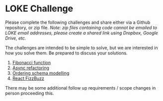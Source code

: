 # LOKE Challenge

Please complete the following challenges and share either via a Github repository, or zip file. _Note: zip files containing code cannot be emailed to LOKE email addresses, please create a shared link using Dropbox, Google Drive, etc._

The challenges are intended to be simple to solve, but we are interested in how you solve them. Be prepared to discuss your solutions.

1. [Fibonacci function](1_fibonacci/README.md)
1. [Async refactoring](2_async/README.md)
1. [Ordering schema modelling](3_ordering/README.md)
1. [React FizzBuzz](4_fizzbuzz/README.md)

There may be some additional follow up requirements / scope changes in person proceeding this.
